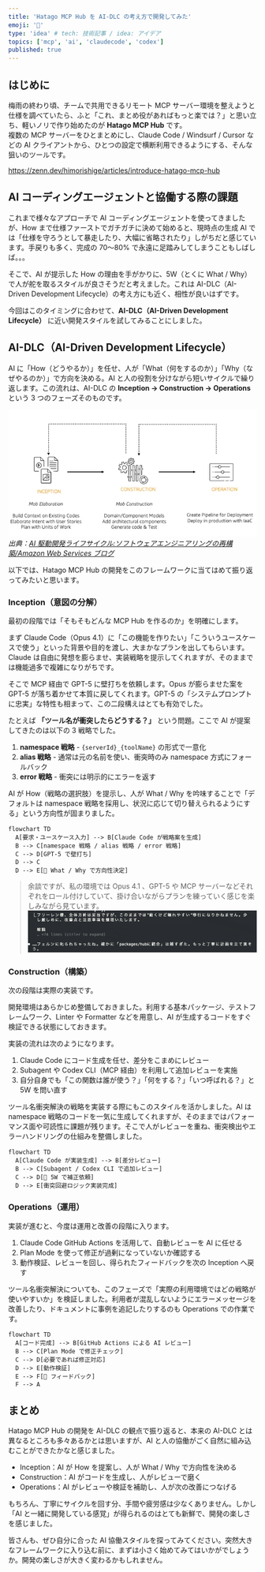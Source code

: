 ```yaml
---
title: 'Hatago MCP Hub を AI-DLC の考え方で開発してみた'
emoji: '🏮'
type: 'idea' # tech: 技術記事 / idea: アイデア
topics: ['mcp', 'ai', 'claudecode', 'codex']
published: true
---
```


## はじめに

梅雨の終わり頃、チームで共用できるリモート MCP サーバー環境を整えようと仕様を調べていたら、ふと「これ、まとめ役があればもっと楽では？」と思い立ち、軽いノリで作り始めたのが **Hatago MCP Hub** です。  
複数の MCP サーバーをひとまとめにし、Claude Code / Windsurf / Cursor などの AI クライアントから、ひとつの設定で横断利用できるようにする、そんな狙いのツールです。

https://zenn.dev/himorishige/articles/introduce-hatago-mcp-hub

## AI コーディングエージェントと協働する際の課題

これまで様々なアプローチで AI コーディングエージェントを使ってきましたが、How まで仕様ファーストでガチガチに決めて始めると、現時点の生成 AI では「仕様を守ろうとして暴走したり、大幅に省略されたり」しがちだと感じています。手戻りも多く、完成の 70〜80% で永遠に足踏みしてしまうこともしばしば。。。

そこで、AI が提示した How の理由を手がかりに、5W（とくに What / Why）で人が舵を取るスタイルが良さそうだと考えました。これは AI-DLC（AI-Driven Development Lifecycle）の考え方にも近く、相性が良いはずです。

今回はこのタイミングに合わせて、**AI-DLC（AI-Driven Development Lifecycle）** に近い開発スタイルを試してみることにしました。

## AI-DLC（AI-Driven Development Lifecycle）

AI に「How（どうやるか）」を任せ、人が「What（何をするのか）」「Why（なぜやるのか）」で方向を決める。AI と人の役割を分けながら短いサイクルで繰り返します。この流れは、AI-DLC の **Inception → Construction → Operations** という 3 つのフェーズそのものです。

![AI-DLC](/images/hatago-with-ai-dlc/aidlc-image03.png)
_出典：[AI 駆動開発ライフサイクル:ソフトウェアエンジニアリングの再構築/Amazon Web Services ブログ](https://aws.amazon.com/jp/blogs/news/ai-driven-development-life-cycle/)_

以下では、Hatago MCP Hub の開発をこのフレームワークに当てはめて振り返ってみたいと思います。

### Inception（意図の分解）

最初の段階では「そもそもどんな MCP Hub を作るのか」を明確にします。

まず Claude Code（Opus 4.1）に「この機能を作りたい」「こういうユースケースで使う」といった背景や目的を渡し、大まかなプランを出してもらいます。Claude は自由に発想を膨らませ、実装戦略を提示してくれますが、そのままでは機能過多で複雑になりがちです。

そこで MCP 経由で GPT-5 に壁打ちを依頼します。Opus が膨らませた案を GPT-5 が落ち着かせて本質に戻してくれます。GPT-5 の「システムプロンプトに忠実」な特性も相まって、この二段構えはとても有効でした。

たとえば **「ツール名が衝突したらどうする？」** という問題。ここで AI が提案してきたのは以下の 3 戦略でした。

1. **namespace 戦略** - `{serverId}_{toolName}` の形式で一意化
2. **alias 戦略** - 通常は元の名前を使い、衝突時のみ namespace 方式にフォールバック
3. **error 戦略** - 衝突には明示的にエラーを返す

AI が How（戦略の選択肢）を提示し、人が What / Why を吟味することで「デフォルトは namespace 戦略を採用し、状況に応じて切り替えられるようにする」という方向性が固まりました。

```mermaid
flowchart TD
  A[要求・ユースケース入力] --> B[Claude Code が戦略案を生成]
  B --> C[namespace 戦略 / alias 戦略 / error 戦略]
  C --> D[GPT-5 で壁打ち]
  D --> C
  D --> E[🙆 What / Why で方向性決定]
```

> 余談ですが、私の環境では Opus 4.1 、GPT-5 や MCP サーバーなどそれぞれをロール付けしていて、掛け合いながらプランを練っていく感じを楽しみながら見ています。
> ![Opus 4.1 と GPT-5 のやり取り](/images/hatago-with-ai-dlc/freren.png)

### Construction（構築）

次の段階は実際の実装です。

開発環境はあらかじめ整備しておきました。利用する基本パッケージ、テストフレームワーク、Linter や Formatter などを用意し、AI が生成するコードをすぐ検証できる状態にしておきます。

実装の流れは次のようになります。

1. Claude Code にコード生成を任せ、差分をこまめにレビュー
2. Subagent や Codex CLI（MCP 経由）を利用して追加レビューを実施
3. 自分自身でも「この関数は誰が使う？」「何をする？」「いつ呼ばれる？」と 5W を問い直す

ツール名衝突解決の戦略を実装する際にもこのスタイルを活かしました。AI は namespace 戦略のコードを一気に生成してくれますが、そのままではパフォーマンス面や可読性に課題が残ります。そこで人がレビューを重ね、衝突検出やエラーハンドリングの仕組みを整備しました。

```mermaid
flowchart TD
  A[Claude Code が実装生成] --> B[差分レビュー]
  B --> C[Subagent / Codex CLI で追加レビュー]
  C --> D[🙆 5W で補正依頼]
  D --> E[衝突回避ロジック実装完成]
```

### Operations（運用）

実装が進むと、今度は運用と改善の段階に入ります。

1. Claude Code GitHub Actions を活用して、自動レビューを AI に任せる
2. Plan Mode を使って修正が過剰になっていないか確認する
3. 動作検証、レビューを回し、得られたフィードバックを次の Inception へ戻す

ツール名衝突解決についても、このフェーズで「実際の利用環境ではどの戦略が使いやすいか」を検証しました。利用者が混乱しないようにエラーメッセージを改善したり、ドキュメントに事例を追記したりするのも Operations での作業です。

```mermaid
flowchart TD
  A[コード完成] --> B[GitHub Actions による AI レビュー]
  B --> C[Plan Mode で修正チェック]
  C --> D[必要であれば修正対応]
  D --> E[動作検証]
  E --> F[🙆 フィードバック]
  F --> A
```

## まとめ

Hatago MCP Hub の開発を AI-DLC の観点で振り返ると、本来の AI-DLC とは異なるところも多々あるかとは思いますが、AI と人の協働がごく自然に組み込むことができたかなと感じました。

- Inception：AI が How を提案し、人が What / Why で方向性を決める
- Construction：AI がコードを生成し、人がレビューで磨く
- Operations：AI がレビューや検証を補助し、人が次の改善につなげる

もちろん、丁寧にサイクルを回す分、手間や疲労感は少なくありません。しかし「AI と一緒に開発している感覚」が得られるのはとても新鮮で、開発の楽しさを感じました。

皆さんも、ぜひ自分に合った AI 協働スタイルを探ってみてください。突然大きなフレームワークに入り込む前に、まずは小さく始めてみてはいかがでしょうか。開発の楽しさが大きく変わるかもしれません。
